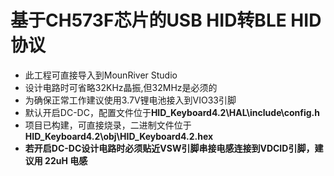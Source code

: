 # 基于CH573F芯片的USB HID转BLE HID协议
* 此工程可直接导入到MounRiver Studio
* 设计电路时可省略32KHz晶振,但32MHz是必须的
* 为确保正常工作建议使用3.7V锂电池接入到VIO33引脚
* 默认开启DC-DC，配置文件位于**HID_Keyboard4.2\HAL\include\config.h**
* 项目已构建，可直接烧录，二进制文件位于**HID_Keyboard4.2\obj\HID_Keyboard4.2.hex**
* **若开启DC-DC设计电路时必须贴近VSW引脚串接电感连接到VDCID引脚，建议用 22uH 电感**
